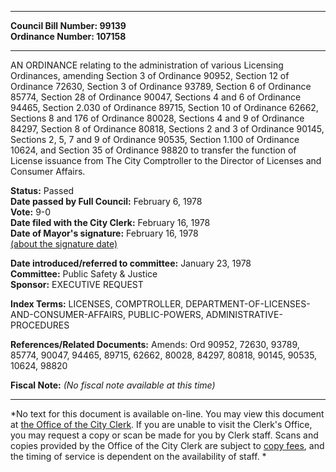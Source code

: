 * * * * *  
  
**Council Bill Number: [](#h0)[](#h2)99139**   
**Ordinance Number: 107158**  
  
* * * * *  
  
AN ORDINANCE relating to the administration of various Licensing Ordinances, amending Section 3 of Ordinance 90952, Section 12 of Ordinance 72630, Section 3 of Ordinance 93789, Section 6 of Ordinance 85774, Section 28 of Ordinance 90047, Sections 4 and 6 of Ordinance 94465, Section 2.030 of Ordinance 89715, Section 10 of Ordinance 62662, Sections 8 and 176 of Ordinance 80028, Sections 4 and 9 of Ordinance 84297, Section 8 of Ordinance 80818, Sections 2 and 3 of Ordinance 90145, Sections 2, 5, 7 and 9 of Ordinance 90535, Section 1.100 of Ordinance 10624, and Section 35 of Ordinance 98820 to transfer the function of License issuance from The City Comptroller to the Director of Licenses and Consumer Affairs.  
  
**Status:** Passed   
**Date passed by Full Council:** February 6, 1978   
**Vote:** 9-0   
**Date filed with the City Clerk:** February 16, 1978   
**Date of Mayor's signature:** February 16, 1978   
[(about the signature date)](/~public/approvaldate.htm)   
  
  
**Date introduced/referred to committee:** January 23, 1978   
**Committee:** Public Safety & Justice   
**Sponsor:** EXECUTIVE REQUEST   
  
**Index Terms:** LICENSES, COMPTROLLER, DEPARTMENT-OF-LICENSES-AND-CONSUMER-AFFAIRS, PUBLIC-POWERS, ADMINISTRATIVE-PROCEDURES  
  
**References/Related Documents:** Amends: Ord 90952, 72630, 93789, 85774, 90047, 94465, 89715, 62662, 80028, 84297, 80818, 90145, 90535, 10624, 98820  
  
**Fiscal Note:** *(No fiscal note available at this time)*  
  
* * * * *  
  
*No text for this document is available on-line. You may view this document at [the Office of the City Clerk](http://www.seattle.gov/leg/clerk/contactUs.htm). If you are unable to visit the Clerk's Office, you may request a copy or scan be made for you by Clerk staff. Scans and copies provided by the Office of the City Clerk are subject to [copy fees](http://clerk.seattle.gov/~public/clerkfees.htm), and the timing of service is dependent on the availability of staff. *  
  
  
